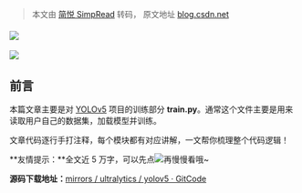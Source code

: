 > 本文由 [简悦 SimpRead](http://ksria.com/simpread/) 转码， 原文地址 [blog.csdn.net](https://blog.csdn.net/weixin_43334693/article/details/129460666?spm=1001.2014.3001.5501)

#### ![](https://img-blog.csdnimg.cn/fddc3f7753464670a5d79a1a7700cac9.gif)

![](https://img-blog.csdnimg.cn/cd78ca8c59b84c30b3109fd3c83bcc5e.jpeg)

前言
--

本篇文章主要是对 [YOLOv5](https://so.csdn.net/so/search?q=YOLOv5&spm=1001.2101.3001.7020) 项目的训练部分 **train.py**。通常这个文件主要是用来读取用户自己的数据集，加载模型并训练。

文章代码逐行手打注释，每个模块都有对应讲解，一文帮你梳理整个代码逻辑！

**友情提示：**全文近 5 万字，可以先点![](https://img-blog.csdnimg.cn/ab1ecfc8b12a442b8f17b23e493963bc.gif)再慢慢看哦~

**源码下载地址：**[mirrors / ultralytics / yolov5 · GitCode](https://gitcode.net/mirrors/ultralytics/yolov5?utm_source=csdn_github_accelerator "mirrors / ultralytics / yolov5 · GitCode")